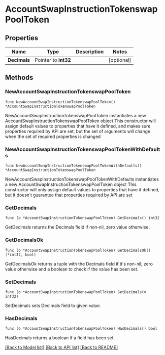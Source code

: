 # AccountSwapInstructionTokenswapPoolToken

## Properties

Name | Type | Description | Notes
------------ | ------------- | ------------- | -------------
**Decimals** | Pointer to **int32** |  | [optional] 

## Methods

### NewAccountSwapInstructionTokenswapPoolToken

`func NewAccountSwapInstructionTokenswapPoolToken() *AccountSwapInstructionTokenswapPoolToken`

NewAccountSwapInstructionTokenswapPoolToken instantiates a new AccountSwapInstructionTokenswapPoolToken object
This constructor will assign default values to properties that have it defined,
and makes sure properties required by API are set, but the set of arguments
will change when the set of required properties is changed

### NewAccountSwapInstructionTokenswapPoolTokenWithDefaults

`func NewAccountSwapInstructionTokenswapPoolTokenWithDefaults() *AccountSwapInstructionTokenswapPoolToken`

NewAccountSwapInstructionTokenswapPoolTokenWithDefaults instantiates a new AccountSwapInstructionTokenswapPoolToken object
This constructor will only assign default values to properties that have it defined,
but it doesn't guarantee that properties required by API are set

### GetDecimals

`func (o *AccountSwapInstructionTokenswapPoolToken) GetDecimals() int32`

GetDecimals returns the Decimals field if non-nil, zero value otherwise.

### GetDecimalsOk

`func (o *AccountSwapInstructionTokenswapPoolToken) GetDecimalsOk() (*int32, bool)`

GetDecimalsOk returns a tuple with the Decimals field if it's non-nil, zero value otherwise
and a boolean to check if the value has been set.

### SetDecimals

`func (o *AccountSwapInstructionTokenswapPoolToken) SetDecimals(v int32)`

SetDecimals sets Decimals field to given value.

### HasDecimals

`func (o *AccountSwapInstructionTokenswapPoolToken) HasDecimals() bool`

HasDecimals returns a boolean if a field has been set.


[[Back to Model list]](../README.md#documentation-for-models) [[Back to API list]](../README.md#documentation-for-api-endpoints) [[Back to README]](../README.md)


